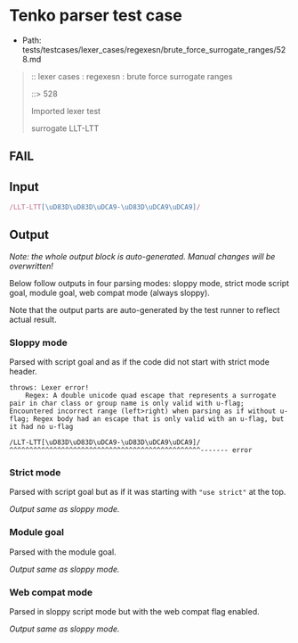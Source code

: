 # Tenko parser test case

- Path: tests/testcases/lexer_cases/regexesn/brute_force_surrogate_ranges/528.md

> :: lexer cases : regexesn : brute force surrogate ranges
>
> ::> 528
>
> Imported lexer test
>
> surrogate LLT-LTT

## FAIL

## Input

`````js
/LLT-LTT[\uD83D\uD83D\uDCA9-\uD83D\uDCA9\uDCA9]/
`````

## Output

_Note: the whole output block is auto-generated. Manual changes will be overwritten!_

Below follow outputs in four parsing modes: sloppy mode, strict mode script goal, module goal, web compat mode (always sloppy).

Note that the output parts are auto-generated by the test runner to reflect actual result.

### Sloppy mode

Parsed with script goal and as if the code did not start with strict mode header.

`````
throws: Lexer error!
    Regex: A double unicode quad escape that represents a surrogate pair in char class or group name is only valid with u-flag; Encountered incorrect range (left>right) when parsing as if without u-flag; Regex body had an escape that is only valid with an u-flag, but it had no u-flag

/LLT-LTT[\uD83D\uD83D\uDCA9-\uD83D\uDCA9\uDCA9]/
^^^^^^^^^^^^^^^^^^^^^^^^^^^^^^^^^^^^^^^^^^^^^^^^------- error
`````

### Strict mode

Parsed with script goal but as if it was starting with `"use strict"` at the top.

_Output same as sloppy mode._

### Module goal

Parsed with the module goal.

_Output same as sloppy mode._

### Web compat mode

Parsed in sloppy script mode but with the web compat flag enabled.

_Output same as sloppy mode._

